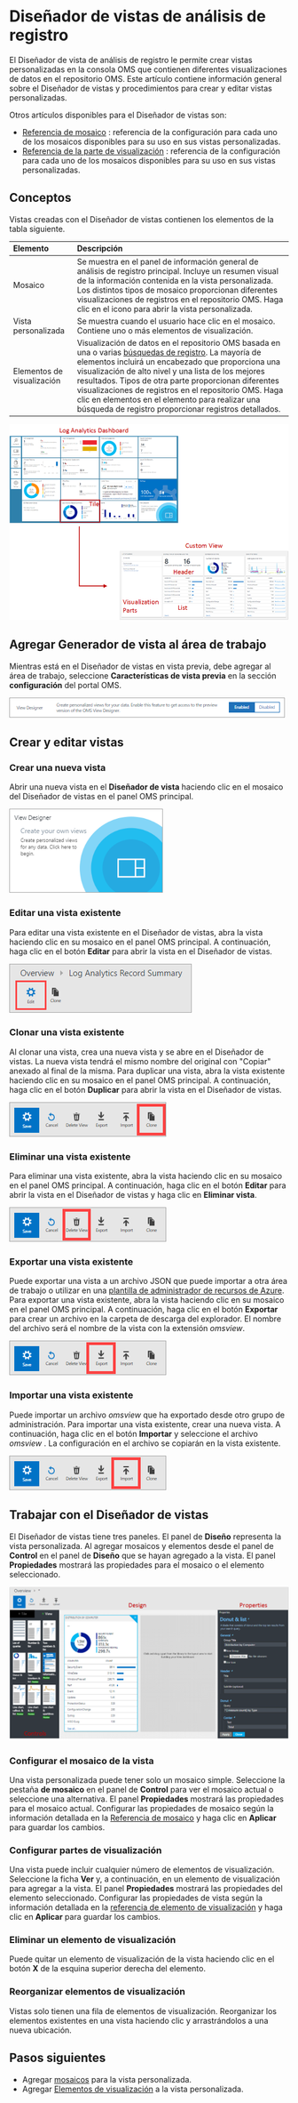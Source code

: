 <properties
    pageTitle="Iniciar el Diseñador de vistas de análisis | Microsoft Azure"
    description="Diseñador de vista de análisis de registro le permite crear vistas personalizadas en la consola OMS que contienen diferentes visualizaciones de datos en el repositorio OMS. Este artículo contiene información general sobre el Diseñador de vistas y procedimientos para crear y editar vistas personalizadas."
    services="log-analytics"
    documentationCenter=""
    authors="bwren"
    manager="jwhit"
    editor=""/>

<tags
    ms.service="log-analytics"
    ms.workload="na"
    ms.tgt_pltfrm="na"
    ms.devlang="na"
    ms.topic="article"
    ms.date="09/27/2016"
    ms.author="bwren"/>

# <a name="log-analytics-view-designer"></a>Diseñador de vistas de análisis de registro
El Diseñador de vista de análisis de registro le permite crear vistas personalizadas en la consola OMS que contienen diferentes visualizaciones de datos en el repositorio OMS. Este artículo contiene información general sobre el Diseñador de vistas y procedimientos para crear y editar vistas personalizadas.

Otros artículos disponibles para el Diseñador de vistas son:

- [Referencia de mosaico](log-analytics-view-designer-tiles.md) : referencia de la configuración para cada uno de los mosaicos disponibles para su uso en sus vistas personalizadas. 
- [Referencia de la parte de visualización](log-analytics-view-designer-parts.md) : referencia de la configuración para cada uno de los mosaicos disponibles para su uso en sus vistas personalizadas. 


## <a name="concepts"></a>Conceptos
Vistas creadas con el Diseñador de vistas contienen los elementos de la tabla siguiente.

| Elemento | Descripción |
|:--|:--|
| Mosaico | Se muestra en el panel de información general de análisis de registro principal.  Incluye un resumen visual de la información contenida en la vista personalizada.  Los distintos tipos de mosaico proporcionan diferentes visualizaciones de registros en el repositorio OMS.  Haga clic en el icono para abrir la vista personalizada. |
| Vista personalizada | Se muestra cuando el usuario hace clic en el mosaico.  Contiene uno o más elementos de visualización. |
| Elementos de visualización | Visualización de datos en el repositorio OMS basada en una o varias [búsquedas de registro](log-analytics-log-searches.md).  La mayoría de elementos incluirá un encabezado que proporciona una visualización de alto nivel y una lista de los mejores resultados.  Tipos de otra parte proporcionan diferentes visualizaciones de registros en el repositorio OMS.  Haga clic en elementos en el elemento para realizar una búsqueda de registro proporcionar registros detallados. |

![Información general del Diseñador de vista](media/log-analytics-view-designer/overview.png)

## <a name="add-view-designer-to-your-workspace"></a>Agregar Generador de vista al área de trabajo
Mientras está en el Diseñador de vistas en vista previa, debe agregar al área de trabajo, seleccione **Características de vista previa** en la sección **configuración** del portal OMS.

![Habilitar vista previa](media/log-analytics-view-designer/preview.png)

## <a name="creating-and-editing-views"></a>Crear y editar vistas

### <a name="create-a-new-view"></a>Crear una nueva vista
Abrir una nueva vista en el **Diseñador de vista** haciendo clic en el mosaico del Diseñador de vistas en el panel OMS principal.

![Mosaico de diseñador de vista](media/log-analytics-view-designer/view-designer-tile.png)

### <a name="edit-an-existing-view"></a>Editar una vista existente
Para editar una vista existente en el Diseñador de vistas, abra la vista haciendo clic en su mosaico en el panel OMS principal.  A continuación, haga clic en el botón **Editar** para abrir la vista en el Diseñador de vistas.

![Editar una vista](media/log-analytics-view-designer/menu-edit.png)

### <a name="clone-an-existing-view"></a>Clonar una vista existente
Al clonar una vista, crea una nueva vista y se abre en el Diseñador de vistas.  La nueva vista tendrá el mismo nombre del original con "Copiar" anexado al final de la misma.  Para duplicar una vista, abra la vista existente haciendo clic en su mosaico en el panel OMS principal.  A continuación, haga clic en el botón **Duplicar** para abrir la vista en el Diseñador de vistas.

![Clonar una vista](media/log-analytics-view-designer/edit-menu-clone.png)

### <a name="delete-an-existing-view"></a>Eliminar una vista existente
Para eliminar una vista existente, abra la vista haciendo clic en su mosaico en el panel OMS principal.  A continuación, haga clic en el botón **Editar** para abrir la vista en el Diseñador de vistas y haga clic en **Eliminar vista**.

![Eliminar una vista](media/log-analytics-view-designer/edit-menu-delete.png)

### <a name="export-an-existing-view"></a>Exportar una vista existente
Puede exportar una vista a un archivo JSON que puede importar a otra área de trabajo o utilizar en una [plantilla de administrador de recursos de Azure](../resource-group-authoring-templates.md).  Para exportar una vista existente, abra la vista haciendo clic en su mosaico en el panel OMS principal.  A continuación, haga clic en el botón **Exportar** para crear un archivo en la carpeta de descarga del explorador.  El nombre del archivo será el nombre de la vista con la extensión *omsview*.

![Exportar una vista](media/log-analytics-view-designer/edit-menu-export.png)

### <a name="import-an-existing-view"></a>Importar una vista existente
Puede importar un archivo *omsview* que ha exportado desde otro grupo de administración.  Para importar una vista existente, crear una nueva vista.  A continuación, haga clic en el botón **Importar** y seleccione el archivo *omsview* .  La configuración en el archivo se copiarán en la vista existente.

![Exportar una vista](media/log-analytics-view-designer/edit-menu-import.png)

## <a name="working-with-view-designer"></a>Trabajar con el Diseñador de vistas
El Diseñador de vistas tiene tres paneles.  El panel de **Diseño** representa la vista personalizada.  Al agregar mosaicos y elementos desde el panel de **Control** en el panel de **Diseño** que se hayan agregado a la vista.  El panel **Propiedades** mostrará las propiedades para el mosaico o el elemento seleccionado.

![Diseñador de vistas](media/log-analytics-view-designer/view-designer-screenshot.png)

### <a name="configure-view-tile"></a>Configurar el mosaico de la vista
Una vista personalizada puede tener solo un mosaico simple.  Seleccione la pestaña **de mosaico** en el panel de **Control** para ver el mosaico actual o seleccione una alternativa.  El panel **Propiedades** mostrará las propiedades para el mosaico actual.  Configurar las propiedades de mosaico según la información detallada en la [Referencia de mosaico](log-analytics-view-designer-tiles.md) y haga clic en **Aplicar** para guardar los cambios.

### <a name="configure-visualization-parts"></a>Configurar partes de visualización
Una vista puede incluir cualquier número de elementos de visualización.  Seleccione la ficha **Ver** y, a continuación, en un elemento de visualización para agregar a la vista.  El panel **Propiedades** mostrará las propiedades del elemento seleccionado.  Configurar las propiedades de vista según la información detallada en la [referencia de elemento de visualización](log-analytics-view-designer-parts.md) y haga clic en **Aplicar** para guardar los cambios.

### <a name="delete-a-visualization-part"></a>Eliminar un elemento de visualización
Puede quitar un elemento de visualización de la vista haciendo clic en el botón **X** de la esquina superior derecha del elemento.

### <a name="rearrange-visualization-parts"></a>Reorganizar elementos de visualización
Vistas solo tienen una fila de elementos de visualización.  Reorganizar los elementos existentes en una vista haciendo clic y arrastrándolos a una nueva ubicación.


## <a name="next-steps"></a>Pasos siguientes

- Agregar [mosaicos](log-analytics-view-designer-tiles.md) para la vista personalizada.
- Agregar [Elementos de visualización](log-analytics-view-designer-parts.md) a la vista personalizada.

